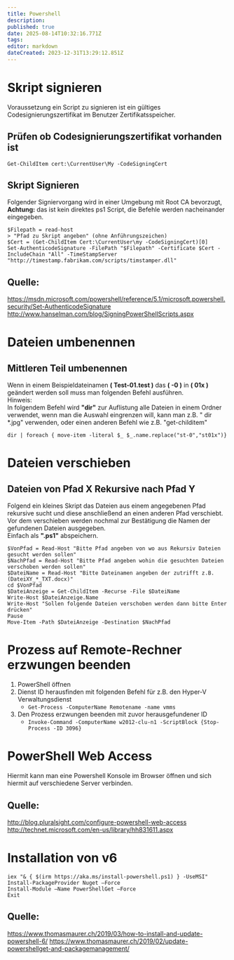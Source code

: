```yaml
---
title: Powershell
description: 
published: true
date: 2025-08-14T10:32:16.771Z
tags: 
editor: markdown
dateCreated: 2023-12-31T13:29:12.851Z
---
```


# Skript signieren

Voraussetzung ein Script zu signieren ist ein gültiges Codesignierungszertifikat im Benutzer Zertifikatsspeicher.

## Prüfen ob Codesignierungszertifikat vorhanden ist

`Get-ChildItem cert:\CurrentUser\My -CodeSigningCert`

## Skript Signieren

Folgender Signiervorgang wird in einer Umgebung mit Root CA bevorzugt, **Achtung:** das ist kein direktes ps1 Script, die Befehle werden nacheinander eingegeben.

```
$Filepath = read-host
> "Pfad zu Skript angeben" (ohne Anführungszeichen)
$Cert = (Get-ChildItem Cert:\CurrentUser\my -CodeSigningCert)[0]
Set-AuthenticodeSignature -FilePath "$Filepath" -Certificate $Cert -IncludeChain "All" -TimeStampServer "http://timestamp.fabrikam.com/scripts/timstamper.dll"
```

## Quelle:

https://msdn.microsoft.com/powershell/reference/5.1/microsoft.powershell.security/Set-AuthenticodeSignature
http://www.hanselman.com/blog/SigningPowerShellScripts.aspx

# Dateien umbenennen

## Mittleren Teil umbenennen

Wenn in einem Beispieldateinamen **( Test-01.test )** das **( -0 )** in **( 01x )** geändert werden soll muss man folgenden Befehl ausführen.  
Hinweis:  
In folgendem Befehl wird **"dir"** zur Auflistung alle Dateien in einem Ordner verwendet, wenn man die Auswahl eingrenzen will, kann man z.B. " dir \*.jpg" verwenden, oder einen anderen Befehl wie z.B. "get-childitem"

`dir | foreach { move-item -literal $_ $_.name.replace("st-0","st01x")}`

# Dateien verschieben

## Dateien von Pfad X Rekursive nach Pfad Y

Folgend ein kleines Skript das Dateien aus einem angegebenen Pfad rekursive sucht und diese anschließend an einen anderen Pfad verschiebt. Vor dem verschieben werden nochmal zur Bestätigung die Namen der gefundenen Dateien ausgegeben.  
Einfach als **".ps1"** abspeichern.

```
$VonPfad = Read-Host "Bitte Pfad angeben von wo aus Rekursiv Dateien gesucht werden sollen"
$NachPfad = Read-Host "Bitte Pfad angeben wohin die gesuchten Dateien verschoben werden sollen"
$DateiName = Read-Host "Bitte Dateinamen angeben der zutrifft z.B. (DateiXY_*_TXT.docx)"
cd $VonPfad
$DateiAnzeige = Get-ChildItem -Recurse -File $DateiName
Write-Host $DateiAnzeige.Name
Write-Host "Sollen folgende Dateien verschoben werden dann bitte Enter drücken"
Pause
Move-Item -Path $DateiAnzeige -Destination $NachPfad
```

# Prozess auf Remote-Rechner erzwungen beenden

1. PowerShell öffnen
2. Dienst ID herausfinden mit folgenden Befehl für z.B. den Hyper-V Verwaltungsdienst 
    - `Get-Process -ComputerName Remotename -name vmms`
3. Den Prozess erzwungen beenden mit zuvor herausgefundener ID 
    - `Invoke-Command -ComputerName w2012-clu-n1 -ScriptBlock {Stop-Process -ID 3096}`

# PowerShell Web Access

Hiermit kann man eine Powershell Konsole im Browser öffnen und sich hiermit auf verschiedene Server verbinden.

## Quelle:

http://blog.pluralsight.com/configure-powershell-web-access
http://technet.microsoft.com/en-us/library/hh831611.aspx

# Installation von v6

```
iex "& { $(irm https://aka.ms/install-powershell.ps1) } -UseMSI"
Install-PackageProvider Nuget –Force
Install-Module –Name PowerShellGet –Force
Exit
```

## Quelle:
https://www.thomasmaurer.ch/2019/03/how-to-install-and-update-powershell-6/
https://www.thomasmaurer.ch/2019/02/update-powershellget-and-packagemanagement/
